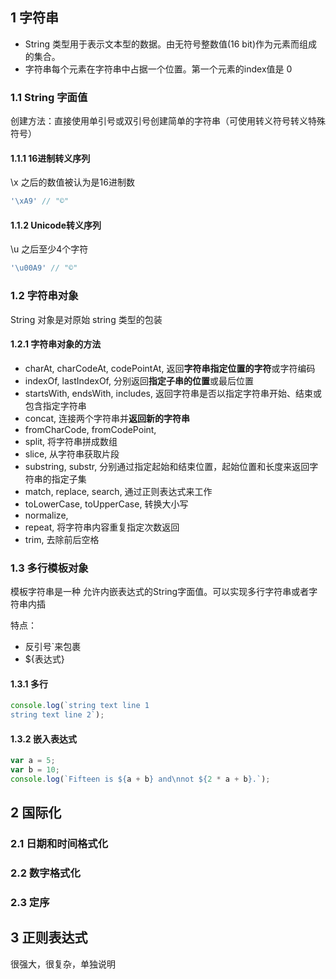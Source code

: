 ## 1 字符串 ##
- String 类型用于表示文本型的数据。由无符号整数值(16 bit)作为元素而组成的集合。
- 字符串每个元素在字符串中占据一个位置。第一个元素的index值是 0

### 1.1 String 字面值 ### 
创建方法：直接使用单引号或双引号创建简单的字符串（可使用转义符号转义特殊符号）

#### 1.1.1 16进制转义序列 #### 
\x 之后的数值被认为是16进制数
```javascript
'\xA9' // "©"
```

#### 1.1.2 Unicode转义序列 #### 
\u 之后至少4个字符
```javascript
'\u00A9' // "©"
```

### 1.2 字符串对象 ### 
String 对象是对原始 string 类型的包装

#### 1.2.1 字符串对象的方法 #### 
- charAt, charCodeAt, codePointAt, 返回**字符串指定位置的字符**或字符编码
- indexOf, lastIndexOf, 分别返回**指定子串的位置**或最后位置
- startsWith, endsWith, includes, 返回字符串是否以指定字符串开始、结束或包含指定字符串
- concat, 连接两个字符串并**返回新的字符串**
- fromCharCode, fromCodePoint,
- split, 将字符串拼成数组
- slice, 从字符串获取片段
- substring, substr, 分别通过指定起始和结束位置，起始位置和长度来返回字符串的指定子集
- match, replace, search, 通过正则表达式来工作
- toLowerCase, toUpperCase, 转换大小写
- normalize, 
- repeat, 将字符串内容重复指定次数返回
- trim, 去除前后空格

### 1.3 多行模板对象 ### 
模板字符串是一种 允许内嵌表达式的String字面值。可以实现多行字符串或者字符串内插

特点：
- 反引号`来包裹
- ${表达式}

#### 1.3.1 多行 #### 
```javascript
console.log(`string text line 1
string text line 2`);
```

#### 1.3.2 嵌入表达式 #### 
```javascript
var a = 5;
var b = 10;
console.log(`Fifteen is ${a + b} and\nnot ${2 * a + b}.`);
```

## 2 国际化 ## 
### 2.1 日期和时间格式化 ###
### 2.2 数字格式化 ### 
### 2.3 定序 ###

## 3 正则表达式 ## 
很强大，很复杂，单独说明

















